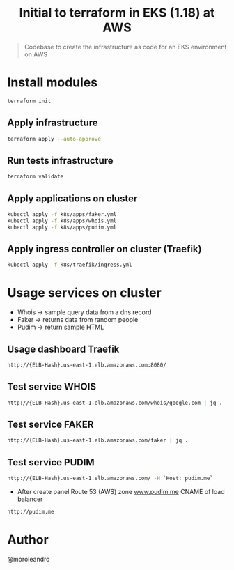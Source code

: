 <h1 align="center">Initial to terraform in EKS (1.18) at AWS</h1>

> Codebase to create the infrastructure as code for an EKS environment on AWS

# Install modules

```sh
terraform init
```

## Apply infrastructure

```sh
terraform apply --auto-approve
```

## Run tests infrastructure

```sh
terraform validate
```

## Apply applications on cluster

```sh
kubectl apply -f k8s/apps/faker.yml
kubectl apply -f k8s/apps/whois.yml
kubectl apply -f k8s/apps/pudim.yml
```

## Apply ingress controller on cluster (Traefik)

```sh
kubectl apply -f k8s/traefik/ingress.yml
```

# Usage services on cluster

- Whois -> sample query data from a dns record
- Faker -> returns data from random people
- Pudim -> return sample HTML

## Usage dashboard Traefik

```sh
http://{ELB-Hash}.us-east-1.elb.amazonaws.com:8080/
```

## Test service WHOIS

```sh
http://{ELB-Hash}.us-east-1.elb.amazonaws.com/whois/google.com | jq .
```

## Test service FAKER

```sh
http://{ELB-Hash}.us-east-1.elb.amazonaws.com/faker | jq .
```

## Test service PUDIM

```sh
http://{ELB-Hash}.us-east-1.elb.amazonaws.com/ -H `Host: pudim.me` 
```

- After create panel Route 53 (AWS) zone www.pudim.me CNAME of load balancer
 
```sh
http://pudim.me
```


# Author

@moroleandro
